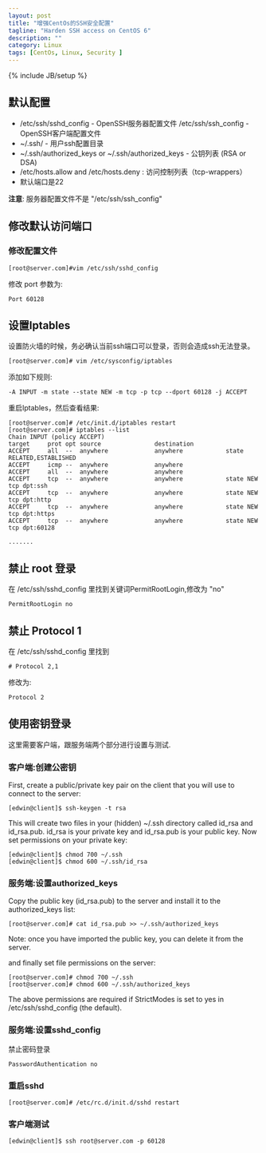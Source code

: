 ```yaml
---
layout: post
title: "增强CentOs的SSH安全配置"
tagline: "Harden SSH access on CentOS 6"
description: ""
category: Linux 
tags: [CentOs, Linux, Security ]
---
```

{% include JB/setup %}

## 默认配置

- /etc/ssh/sshd_config - OpenSSH服务器配置文件
/etc/ssh/ssh_config - OpenSSH客户端配置文件
- ~/.ssh/ - 用户ssh配置目录
- ~/.ssh/authorized_keys or ~/.ssh/authorized_keys - 公钥列表 (RSA or DSA) 
- /etc/hosts.allow and /etc/hosts.deny : 访问控制列表（tcp-wrappers）
- 默认端口是22

**注意**: 服务器配置文件不是 "/etc/ssh/ssh_config"

## 修改默认访问端口

### 修改配置文件
 
	[root@server.com]#vim /etc/ssh/sshd_config
 
修改 port 参数为:

	Port 60128
 
## 设置Iptables

设置防火墙的时候，务必确认当前ssh端口可以登录，否则会造成ssh无法登录。
 
	[root@server.com]# vim /etc/sysconfig/iptables
 
添加如下规则:
 
	-A INPUT -m state --state NEW -m tcp -p tcp --dport 60128 -j ACCEPT
 
重启Iptables，然后查看结果:
 
	[root@server.com]# /etc/init.d/iptables restart
	[root@server.com]# iptables --list
	Chain INPUT (policy ACCEPT)
	target     prot opt source               destination         
	ACCEPT     all  --  anywhere             anywhere            state RELATED,ESTABLISHED 
	ACCEPT     icmp --  anywhere             anywhere            
	ACCEPT     all  --  anywhere             anywhere            
	ACCEPT     tcp  --  anywhere             anywhere            state NEW tcp dpt:ssh 
	ACCEPT     tcp  --  anywhere             anywhere            state NEW tcp dpt:http 
	ACCEPT     tcp  --  anywhere             anywhere            state NEW tcp dpt:https 
	ACCEPT     tcp  --  anywhere             anywhere            state NEW tcp dpt:60128 
 
	.......

 
## 禁止 root 登录

在 /etc/ssh/sshd_config 里找到关键词PermitRootLogin,修改为 "no"

	PermitRootLogin no
 
## 禁止 Protocol 1

在 /etc/ssh/sshd_config 里找到 

	# Protocol 2,1

修改为:

	Protocol 2
 
## 使用密钥登录

这里需要客户端，跟服务端两个部分进行设置与测试.

### 客户端:创建公密钥

First, create a public/private key pair on the client that you will use to connect to the server:
 
	[edwin@client]$ ssh-keygen -t rsa
 
This will create two files in your (hidden) ~/.ssh directory called id_rsa and id_rsa.pub. id_rsa is your private key and id_rsa.pub is your public key.
Now set permissions on your private key:
 
	[edwin@client]$ chmod 700 ~/.ssh
	[edwin@client]$ chmod 600 ~/.ssh/id_rsa 
 
### 服务端:设置authorized_keys

Copy the public key (id_rsa.pub) to the server and install it to the authorized_keys list:
 
	[root@server.com]# cat id_rsa.pub >> ~/.ssh/authorized_keys
 
Note: once you have imported the public key, you can delete it from the server.

and finally set file permissions on the server:
 
	[root@server.com]# chmod 700 ~/.ssh
	[root@server.com]# chmod 600 ~/.ssh/authorized_keys
 
The above permissions are required if StrictModes is set to yes in /etc/ssh/sshd_config (the default).

### 服务端:设置sshd_config
 
禁止密码登录

	PasswordAuthentication no
 
### 重启sshd
 
	[root@server.com]# /etc/rc.d/init.d/sshd restart
 
### 客户端测试
 
	[edwin@client]$ ssh root@server.com -p 60128
